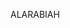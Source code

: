ALARABIAH

<!---
itsmehdisadeghi/itsmehdisadeghi is a ✨ special ✨ repository because its `README.md` (this file) appears on your GitHub profile.
You can click the Preview link to take a look at your changes.
--->
